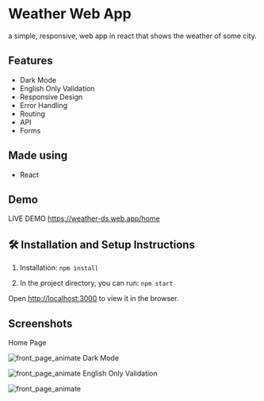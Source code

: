 # Weather Web App 

a simple, responsive, web app in react that shows the weather of some city.

## Features
- Dark Mode
- English Only Validation
- Responsive Design
- Error Handling
- Routing
- API
- Forms


## Made using
- React

## Demo

LIVE DEMO https://weather-ds.web.app/home



## 🛠 Installation and Setup Instructions

1. Installation: `npm install`

2. In the project directory, you can run: `npm start`

Open [http://localhost:3000](http://localhost:3000) to view it in the browser.


## Screenshots

Home Page

![front_page_animate](https://i.imgur.com/AtOpMlB.png)
Dark Mode

![front_page_animate](https://i.imgur.com/VAXSEiO.png)
English Only Validation

![front_page_animate](https://i.imgur.com/xw6H7C6.png)


